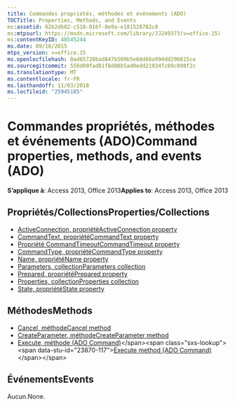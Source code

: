 ```yaml
---
title: Commandes propriétés, méthodes et événements (ADO)
TOCTitle: Properties, Methods, and Events
ms:assetid: 62b2db82-c518-016f-8e9a-e181528782c8
ms:mtpsurl: https://msdn.microsoft.com/library/JJ249373(v=office.15)
ms:contentKeyID: 48545244
ms.date: 09/18/2015
mtps_version: v=office.15
ms.openlocfilehash: 0ad65728bad847b509b5e68d66a994dd290815ce
ms.sourcegitcommit: 558d09fad81f8d80b5ad0edd21934fc09c098f2c
ms.translationtype: MT
ms.contentlocale: fr-FR
ms.lasthandoff: 11/03/2018
ms.locfileid: "25945185"
---
```

# <a name="command-properties-methods-and-events-ado"></a><span data-ttu-id="23870-102">Commandes propriétés, méthodes et événements (ADO)</span><span class="sxs-lookup"><span data-stu-id="23870-102">Command properties, methods, and events (ADO)</span></span>


<span data-ttu-id="23870-103">**S’applique à**: Access 2013, Office 2013</span><span class="sxs-lookup"><span data-stu-id="23870-103">**Applies to**: Access 2013, Office 2013</span></span>

## <a name="propertiescollections"></a><span data-ttu-id="23870-104">Propriétés/Collections</span><span class="sxs-lookup"><span data-stu-id="23870-104">Properties/Collections</span></span>

- [<span data-ttu-id="23870-105">ActiveConnection, propriété</span><span class="sxs-lookup"><span data-stu-id="23870-105">ActiveConnection property</span></span>](activeconnection-property-ado.md)
- [<span data-ttu-id="23870-106">CommandText, propriété</span><span class="sxs-lookup"><span data-stu-id="23870-106">CommandText property</span></span>](commandtext-property-ado.md)
- [<span data-ttu-id="23870-107">Propriété CommandTimeout</span><span class="sxs-lookup"><span data-stu-id="23870-107">CommandTimeout property</span></span>](commandtimeout-property-ado.md)
- [<span data-ttu-id="23870-108">CommandType, propriété</span><span class="sxs-lookup"><span data-stu-id="23870-108">CommandType property</span></span>](commandtype-property-ado.md)
- [<span data-ttu-id="23870-109">Name, propriété</span><span class="sxs-lookup"><span data-stu-id="23870-109">Name property</span></span>](name-property-ado.md)
- [<span data-ttu-id="23870-110">Parameters, collection</span><span class="sxs-lookup"><span data-stu-id="23870-110">Parameters collection</span></span>](parameters-collection-ado.md)
- [<span data-ttu-id="23870-111">Prepared, propriété</span><span class="sxs-lookup"><span data-stu-id="23870-111">Prepared property</span></span>](prepared-property-ado.md)
- [<span data-ttu-id="23870-112">Properties, collection</span><span class="sxs-lookup"><span data-stu-id="23870-112">Properties collection</span></span>](properties-collection-ado.md)
- [<span data-ttu-id="23870-113">State, propriété</span><span class="sxs-lookup"><span data-stu-id="23870-113">State property</span></span>](state-property-ado.md)

## <a name="methods"></a><span data-ttu-id="23870-114">Méthodes</span><span class="sxs-lookup"><span data-stu-id="23870-114">Methods</span></span>

- [<span data-ttu-id="23870-115">Cancel, méthode</span><span class="sxs-lookup"><span data-stu-id="23870-115">Cancel method</span></span>](cancel-method-ado.md)
- [<span data-ttu-id="23870-116">CreateParameter, méthode</span><span class="sxs-lookup"><span data-stu-id="23870-116">CreateParameter method</span></span>](createparameter-method-ado.md)
- <span data-ttu-id="23870-117">[Execute, méthode (ADO Command)](https://msdn.microsoft.com/library/jj248785\(v=office.15\))</span><span class="sxs-lookup"><span data-stu-id="23870-117">[Execute method (ADO Command)](https://msdn.microsoft.com/library/jj248785\(v=office.15\))</span></span>

## <a name="events"></a><span data-ttu-id="23870-118">Événements</span><span class="sxs-lookup"><span data-stu-id="23870-118">Events</span></span>

<span data-ttu-id="23870-119">Aucun.</span><span class="sxs-lookup"><span data-stu-id="23870-119">None.</span></span>

